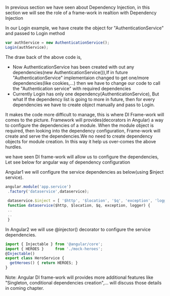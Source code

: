 In previous section we have seen about Dependency Injection, in this section we will see the role of a frame-work in realtion with Dependency Injection

In our Login example, we have create the object for "AuthenticationService" and passed to Login method
```js
var authService = new AuthenticationService();
Login(authService);

```
The draw back of the above code is,
* Now AuthenticationService has been created with out any dependencies(new AuthenticationService()),If in future "AuthenticationService" implementaion changed to get one/more dependencies(like cookies,...) then we have to change our code to call the "Authentication service" with required dependencies
* Currently Login has only one dependency(AuthenticationService), But what If the dependency list is going to more in future, then for every dependencies we have to create object manually and pass to Login.

It makes the code more difficult to manage, this is where DI Frame-work will comes to the picture.
Framework will provides(decorators in Angular) a way to configure the dependencies of a module. When the module object is required, then looking into the dependency configuration, Frame-work will create and serve the dependencies.We no need to create dependency objects for module creation. In this way it help us over-comes the above hurdles.


we have seen DI frame-work will allow us to configure the dependencies, Let see below for angular way of dependency configuration

Angular1 we will configure the service dependencies as below(using $inject service).

```js
angular.module('app.service')
 .factory('dataservice',dataservice);
 
 dataservice.$inject = [ '$http', '$location', '$q', 'exception', 'logger' ];
 function dataservice($http, $location, $q, exception, logger) {
 ..
 ..
 }

```
In Angular2 we will use @injector() decorator to configure the service dependencies.
```js
import { Injectable } from '@angular/core';
import { HEROES }     from './mock-heroes';
@Injectable()
export class HeroService {
  getHeroes() { return HEROES; }
}
```
Note: Angular DI frame-work will provides more additional features like "Singleton, conditional dependencies creation",... will discuss those details in coming chapter.
